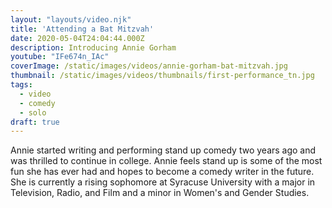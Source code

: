 ```yaml
---
layout: "layouts/video.njk"
title: 'Attending a Bat Mitzvah'
date: 2020-05-04T24:04:44.000Z
description: Introducing Annie Gorham
youtube: "IFe674n_IAc"
coverImage: /static/images/videos/annie-gorham-bat-mitzvah.jpg
thumbnail: /static/images/videos/thumbnails/first-performance_tn.jpg
tags:
  - video
  - comedy
  - solo
draft: true
---
```

Annie started writing and performing stand up comedy two years ago and was thrilled to continue in college. Annie feels stand up is some of the most fun she has ever had and hopes to become a comedy writer in the future. She is currently a rising sophomore at Syracuse University with a major in Television, Radio, and Film and a minor in Women's and Gender Studies.
